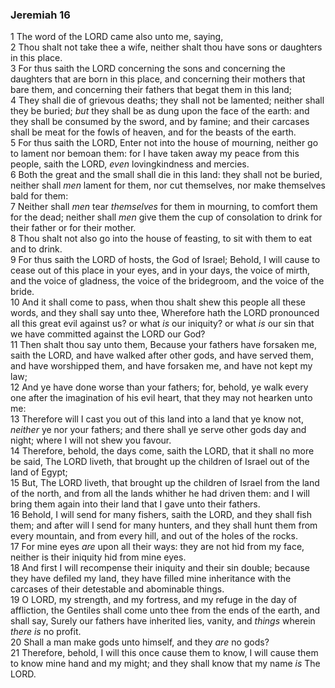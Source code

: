 ### Jeremiah 16

1 The word of the LORD came also unto me, saying,  
2 Thou shalt not take thee a wife, neither shalt thou have sons or daughters in this place.  
3 For thus saith the LORD concerning the sons and concerning the daughters that are born in this place, and concerning their mothers that bare them, and concerning their fathers that begat them in this land;  
4 They shall die of grievous deaths; they shall not be lamented; neither shall they be buried; *but* they shall be as dung upon the face of the earth: and they shall be consumed by the sword, and by famine; and their carcases shall be meat for the fowls of heaven, and for the beasts of the earth.  
5 For thus saith the LORD, Enter not into the house of mourning, neither go to lament nor bemoan them: for I have taken away my peace from this people, saith the LORD, *even* lovingkindness and mercies.  
6 Both the great and the small shall die in this land: they shall not be buried, neither shall *men* lament for them, nor cut themselves, nor make themselves bald for them:  
7 Neither shall *men* tear *themselves* for them in mourning, to comfort them for the dead; neither shall *men* give them the cup of consolation to drink for their father or for their mother.  
8 Thou shalt not also go into the house of feasting, to sit with them to eat and to drink.  
9 For thus saith the LORD of hosts, the God of Israel; Behold, I will cause to cease out of this place in your eyes, and in your days, the voice of mirth, and the voice of gladness, the voice of the bridegroom, and the voice of the bride.  
10 And it shall come to pass, when thou shalt shew this people all these words, and they shall say unto thee, Wherefore hath the LORD pronounced all this great evil against us? or what *is* our iniquity? or what *is* our sin that we have committed against the LORD our God?  
11 Then shalt thou say unto them, Because your fathers have forsaken me, saith the LORD, and have walked after other gods, and have served them, and have worshipped them, and have forsaken me, and have not kept my law;  
12 And ye have done worse than your fathers; for, behold, ye walk every one after the imagination of his evil heart, that they may not hearken unto me:  
13 Therefore will I cast you out of this land into a land that ye know not, *neither* ye nor your fathers; and there shall ye serve other gods day and night; where I will not shew you favour.  
14 Therefore, behold, the days come, saith the LORD, that it shall no more be said, The LORD liveth, that brought up the children of Israel out of the land of Egypt;  
15 But, The LORD liveth, that brought up the children of Israel from the land of the north, and from all the lands whither he had driven them: and I will bring them again into their land that I gave unto their fathers.  
16 Behold, I will send for many fishers, saith the LORD, and they shall fish them; and after will I send for many hunters, and they shall hunt them from every mountain, and from every hill, and out of the holes of the rocks.  
17 For mine eyes *are* upon all their ways: they are not hid from my face, neither is their iniquity hid from mine eyes.  
18 And first I will recompense their iniquity and their sin double; because they have defiled my land, they have filled mine inheritance with the carcases of their detestable and abominable things.  
19 O LORD, my strength, and my fortress, and my refuge in the day of affliction, the Gentiles shall come unto thee from the ends of the earth, and shall say, Surely our fathers have inherited lies, vanity, and *things* wherein *there is* no profit.  
20 Shall a man make gods unto himself, and they *are* no gods?  
21 Therefore, behold, I will this once cause them to know, I will cause them to know mine hand and my might; and they shall know that my name *is* The LORD.  
